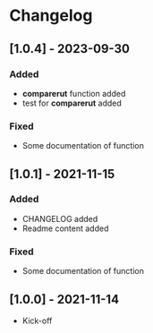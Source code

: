 # Changelog

## [1.0.4] - 2023-09-30

### Added

- **comparerut** function added
- test for **comparerut** added

### Fixed

- Some documentation of function

## [1.0.1] - 2021-11-15

### Added

- CHANGELOG added
- Readme content added

### Fixed

- Some documentation of function

## [1.0.0] - 2021-11-14

- Kick-off
